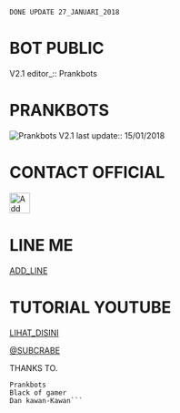 ```DONE UPDATE 27_JANUARI_2018```

# BOT PUBLIC
V2.1 editor_::
Prankbots
# PRANKBOTS
![Prankbots](prankbots.png)
V2.1 last update::
15/01/2018
# CONTACT OFFICIAL

<a href="https://line.me/R/ti/p/%40gnh2780p"><img height="36" border="0" alt="Add Friend" src="https://scdn.line-apps.com/n/line_add_friends/btn/en.png"></a>

# LINE ME

[ADD_LINE](http://line.me/ti/p/~adiputra.95)

# TUTORIAL YOUTUBE
[LIHAT_DISINI](https://youtu.be/j9VqQBZCcec)

[@SUBCRABE](https://www.youtube.com/channel/UCycBrqSWEHdk-slnhUmGWiQ)


THANKS TO.

```Allah swt.
Prankbots
Black of gamer
Dan kawan-Kawan```
